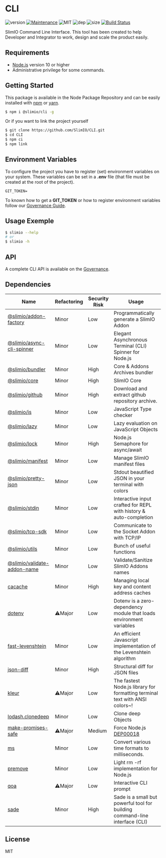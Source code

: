 # CLI
![version](https://img.shields.io/badge/dynamic/json.svg?url=https://raw.githubusercontent.com/SlimIO/CLI/master/package.json&query=$.version&label=Version)
[![Maintenance](https://img.shields.io/badge/Maintained%3F-yes-green.svg)](https://github.com/SlimIO/CLI/commit-activity)
![MIT](https://img.shields.io/github/license/mashape/apistatus.svg)
![dep](https://img.shields.io/david/SlimIO/CLI)
![size](https://img.shields.io/github/languages/code-size/SlimIO/CLI)
[![Build Status](https://travis-ci.com/SlimIO/CLI.svg?branch=master)](https://travis-ci.com/SlimIO/CLI)

SlimIO Command Line Interface. This tool has been created to help Developer and Integrator to work, design and scale the product easily.

## Requirements
- [Node.js](https://nodejs.org/en/) version 10 or higher
- Administrative privilege for some commands.

## Getting Started

This package is available in the Node Package Repository and can be easily installed with [npm](https://docs.npmjs.com/getting-started/what-is-npm) or [yarn](https://yarnpkg.com).

```bash
$ npm i @slimio/cli -g
```

Or if you want to link the project yourself
```bash
$ git clone https://github.com/SlimIO/CLI.git
$ cd CLI
$ npm ci
$ npm link
```

## Environment Variables

To configure the project you have to register (set) environment variables on your system. These variables can be set in a **.env** file (that file must be created at the root of the project).
```
GIT_TOKEN=
```

To known how to get a **GIT_TOKEN** or how to register environment variables follow our [Governance Guide](https://github.com/SlimIO/Governance/blob/master/docs/tooling.md#environment-variables).

## Usage Exemple

```bash
$ slimio --help
# or
$ slimio -h
```

## API
A complete CLI API is available on the [Governance](https://github.com/SlimIO/Governance/blob/master/docs/use_cli.md).

## Dependencies

|Name|Refactoring|Security Risk|Usage|
|---|---|---|---|
|[@slimio/addon-factory](https://github.com/SlimIO/AddonFactory#readme)|Minor|Low|Programmatically generate a SlimIO Addon|
|[@slimio/async-cli-spinner](https://github.com/SlimIO/async-cli-spinner#readme)|Minor|Low|Elegant Asynchronous Terminal (CLI) Spinner for Node.js|
|[@slimio/bundler](https://github.com/SlimIO/Bundler#readme)|Minor|High|Core & Addons Archives bundler|
|[@slimio/core](https://github.com/SlimIO/Core#readme)|Minor|High|SlimIO Core|
|[@slimio/github](https://github.com/SlimIO/github-download#readme)|Minor|High|Download and extract github repository archive.|
|[@slimio/is](https://github.com/SlimIO/is)|Minor|Low|JavaScript Type checker|
|[@slimio/lazy](https://github.com/SlimIO/Lazy#readme)|Minor|Low|Lazy evaluation on JavaScript Objects|
|[@slimio/lock](https://github.com/SlimIO/Lock#readme)|Minor|High|Node.js Semaphore for async/await|
|[@slimio/manifest](https://github.com/SlimIO/Manifester#readme)|Minor|Low|Manage SlimIO manifest files|
|[@slimio/pretty-json](https://github.com/SlimIO/Pretty-JSON#readme)|Minor|Low|Stdout beautified JSON in your terminal with colors|
|[@slimio/stdin](https://github.com/SlimIO/stdin#readme)|Minor|Low|Interactive input crafted for REPL with history & auto-completion|
|[@slimio/tcp-sdk](https://github.com/SlimIO/TCP-SDK#readme)|Minor|Low|Communicate to the Socket Addon with TCP/IP|
|[@slimio/utils](https://github.com/SlimIO/Utils#readme)|Minor|Low|Bunch of useful functions|
|[@slimio/validate-addon-name](https://github.com/SlimIO/validate-addon-name#readme)|Minor|Low|Validate/Sanitize SlimIO Addons names|
|[cacache](https://github.com/npm/cacache#readme)|Minor|High|Managing local key and content address caches|
|[dotenv](https://github.com/motdotla/dotenv#readme)|⚠️Major|Low|Dotenv is a zero-dependency module that loads environment variables|
|[fast-levenshtein](https://github.com/hiddentao/fast-levenshtein#readme)|Minor|Low|An efficient Javascript implementation of the Levenshtein algorithm|
|[json-diff](https://github.com/andreyvit/json-diff)|Minor|High|Structural diff for JSON files|
|[kleur](https://github.com/lukeed/kleur#readme)|⚠️Major|Low|The fastest Node.js library for formatting terminal text with ANSI colors~!|
|[lodash.clonedeep](https://github.com/lodash/lodash)|Minor|Low|Clone deep Objects|
|[make-promises-safe](https://github.com/mcollina/make-promises-safe#readme)|⚠️Major|Medium|Force Node.js [DEP00018](https://nodejs.org/dist/latest-v8.x/docs/api/deprecations.html#deprecations_dep0018_unhandled_promise_rejections)|
|[ms](https://github.com/zeit/ms#readme)|Minor|Low|Convert various time formats to milliseconds.|
|[premove](https://github.com/lukeed/premove#readme)|Minor|Low|Light rm -rf implementation for Node.js|
|[qoa](https://github.com/klaussinani/qoa#readme)|⚠️Major|Low|Interactive CLI prompt|
|[sade](https://github.com/lukeed/sade#readme)|Minor|High|Sade is a small but powerful tool for building command-line interface (CLI)|

## License

MIT
